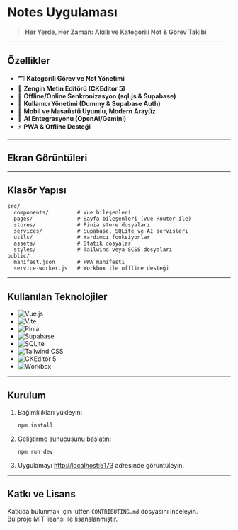 # Notes Uygulaması

> **Her Yerde, Her Zaman: Akıllı ve Kategorili Not & Görev Takibi**

---

## Özellikler

- 🗂️ **Kategorili Görev ve Not Yönetimi**
- 📝 **Zengin Metin Editörü (CKEditor 5)**
- 🔄 **Offline/Online Senkronizasyon (sql.js & Supabase)**
- 👥 **Kullanıcı Yönetimi (Dummy & Supabase Auth)**
- 📱 **Mobil ve Masaüstü Uyumlu, Modern Arayüz**
- 🤖 **AI Entegrasyonu (OpenAI/Gemini)**
- ⚡ **PWA & Offline Desteği**

---

## Ekran Görüntüleri

<!--
Ekran görüntüsü eklemek için:
![Ana Sayfa](assets/screenshots/homepage.png)
-->

---

## Klasör Yapısı

```text
src/
  components/         # Vue bileşenleri
  pages/              # Sayfa bileşenleri (Vue Router ile)
  stores/             # Pinia store dosyaları
  services/           # Supabase, SQLite ve AI servisleri
  utils/              # Yardımcı fonksiyonlar
  assets/             # Statik dosyalar
  styles/             # Tailwind veya SCSS dosyaları
public/
  manifest.json       # PWA manifesti
  service-worker.js   # Workbox ile offline desteği
```

---

## Kullanılan Teknolojiler

- ![Vue.js](https://img.shields.io/badge/Vue.js-35495E?logo=vue.js&logoColor=4FC08D)
- ![Vite](https://img.shields.io/badge/Vite-646CFF?logo=vite&logoColor=FFD62E)
- ![Pinia](https://img.shields.io/badge/Pinia-FFD62E?logo=pinia&logoColor=white)
- ![Supabase](https://img.shields.io/badge/Supabase-3ECF8E?logo=supabase&logoColor=white)
- ![SQLite](https://img.shields.io/badge/SQLite-003B57?logo=sqlite&logoColor=white)
- ![Tailwind CSS](https://img.shields.io/badge/Tailwind_CSS-38BDF8?logo=tailwindcss&logoColor=white)
- ![CKEditor 5](https://img.shields.io/badge/CKEditor_5-0077B5?logo=ckeditor&logoColor=white)
- ![Workbox](https://img.shields.io/badge/Workbox-5A29E4?logo=google-chrome&logoColor=white)

---

## Kurulum

1. Bağımlılıkları yükleyin:
   ```bash
   npm install
   ```
2. Geliştirme sunucusunu başlatın:
   ```bash
   npm run dev
   ```
3. Uygulamayı [http://localhost:5173](http://localhost:5173) adresinde görüntüleyin.

---

## Katkı ve Lisans

Katkıda bulunmak için lütfen `CONTRIBUTING.md` dosyasını inceleyin.  
Bu proje MIT lisansı ile lisanslanmıştır.
